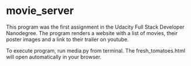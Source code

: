 # movie_server

This program was the first assignment in the Udacity Full Stack Developer Nanodegree.
The program renders a website with a list of movies, their poster images and a link to 
their trailer on youtube.

To execute program, run media.py from terminal. The fresh_tomatoes.html will open automatically
in your browser.
